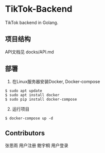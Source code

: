# TikTok-Backend
TikTok backend in Golang.
## 项目结构
API文档见 docks/API.md
## 部署
1. 在Linux服务器安装Docker, Docker-compose
```shell
$ sudo apt update
$ sudo apt install docker 
$ sudo pip install docker-compose
```
2. 运行项目
```shell
$ docker-compose up -d
```

## Contributors

张思雨 用户注册
鲍宇桐 用户登录

